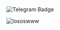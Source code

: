 <img src="https://media1.tenor.com/m/AIvjBscbXO0AAAAd/dada.gif" alt="Telegram Badge"/>
<p><img align="center" src="https://github-readme-streak-stats.herokuapp.com/?user=lososwww&" alt="lososwww" /></p>
